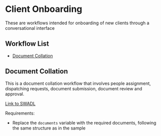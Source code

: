 # Client Onboarding
These are workflows intended for onboarding of new clients through a conversational interface

## Workflow List
- [Document Collation](#onboarding-example)

## Document Collation
This is a document collation workflow that involves people assignment, dispatching requests, document submission, document review and approval.

[Link to SWADL](onboarding.swadl.yaml)

Requirements:
- Replace the `documents` variable with the required documents, following the same structure as in the sample
